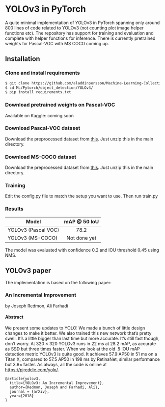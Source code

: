 # YOLOv3 in PyTorch
A quite minimal implementation of YOLOv3 in PyTorch spanning only around 800 lines of code related to YOLOv3 (not counting plot image helper functions etc). The repository has support for training and evaluation and complete with helper functions for inference. There is currently pretrained weights for Pascal-VOC with MS COCO coming up. 

## Installation

### Clone and install requirements
```bash
$ git clone https://github.com/aladdinpersson/Machine-Learning-Collection
$ cd ML/Pytorch/object_detection/YOLOv3/
$ pip install requirements.txt
```
### Download pretrained weights on Pascal-VOC
Available on Kaggle: coming soon

### Download Pascal-VOC dataset
Download the preprocessed dataset from [this](www.kaggle.com/aladdinpersson/pascalvoc-yolo-works-with-albumentations). Just unzip this in the main directory.

### Download MS-COCO dataset
Download the preprocessed dataset from [this](www.kaggle.com/aladdinpersson/mscoco-yolo-works-with-albumentations). Just unzip this in the main directory.

### Training
Edit the config.py file to match the setup you want to use. Then run train.py

### Results
| Model                   | mAP @ 50 IoU |
| ----------------------- |:-----------------:|
| YOLOv3 (Pascal VOC) 	  | 78.2              |
| YOLOv3 (MS-COCO)        | Not done yet      |

The model was evaluated with confidence 0.2 and IOU threshold 0.45 using NMS.

## YOLOv3 paper 
The implementation is based on the following paper:

### An Incremental Improvement 
by Joseph Redmon, Ali Farhadi

#### Abstract
We present some updates to YOLO! We made a bunch of little design changes to make it better. We also trained this new network that’s pretty swell. It’s a little bigger than last time but more accurate. It’s still fast though, don’t worry. At 320 × 320 YOLOv3 runs in 22 ms at 28.2 mAP, as accurate as SSD but three times faster. When we look at the old .5 IOU mAP detection metric YOLOv3 is quite good. It achieves 57.9 AP50 in 51 ms on a Titan X, compared to 57.5 AP50 in 198 ms by RetinaNet, similar performance but 3.8× faster. As always, all the code is online at https://pjreddie.com/yolo/.

```
@article{yolov3,
  title={YOLOv3: An Incremental Improvement},
  author={Redmon, Joseph and Farhadi, Ali},
  journal = {arXiv},
  year={2018}
}
```